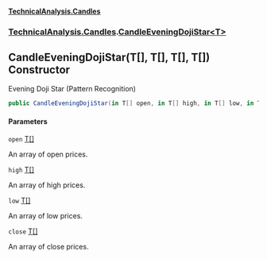 #### [TechnicalAnalysis\.Candles](Atypical.TechnicalAnalysis.Candles.md 'Atypical\.TechnicalAnalysis\.Candles')
### [TechnicalAnalysis\.Candles](Atypical.TechnicalAnalysis.Candles.md#TechnicalAnalysis.Candles 'TechnicalAnalysis\.Candles').[CandleEveningDojiStar&lt;T&gt;](CandleEveningDojiStar_T_.md 'TechnicalAnalysis\.Candles\.CandleEveningDojiStar\<T\>')

## CandleEveningDojiStar\(T\[\], T\[\], T\[\], T\[\]\) Constructor

Evening Doji Star \(Pattern Recognition\)

```csharp
public CandleEveningDojiStar(in T[] open, in T[] high, in T[] low, in T[] close);
```
#### Parameters

<a name='TechnicalAnalysis.Candles.CandleEveningDojiStar_T_.CandleEveningDojiStar(T[],T[],T[],T[]).open'></a>

`open` [T](CandleEveningDojiStar_T_.md#TechnicalAnalysis.Candles.CandleEveningDojiStar_T_.T 'TechnicalAnalysis\.Candles\.CandleEveningDojiStar\<T\>\.T')[\[\]](https://docs.microsoft.com/en-us/dotnet/api/System.Array 'System\.Array')

An array of open prices\.

<a name='TechnicalAnalysis.Candles.CandleEveningDojiStar_T_.CandleEveningDojiStar(T[],T[],T[],T[]).high'></a>

`high` [T](CandleEveningDojiStar_T_.md#TechnicalAnalysis.Candles.CandleEveningDojiStar_T_.T 'TechnicalAnalysis\.Candles\.CandleEveningDojiStar\<T\>\.T')[\[\]](https://docs.microsoft.com/en-us/dotnet/api/System.Array 'System\.Array')

An array of high prices\.

<a name='TechnicalAnalysis.Candles.CandleEveningDojiStar_T_.CandleEveningDojiStar(T[],T[],T[],T[]).low'></a>

`low` [T](CandleEveningDojiStar_T_.md#TechnicalAnalysis.Candles.CandleEveningDojiStar_T_.T 'TechnicalAnalysis\.Candles\.CandleEveningDojiStar\<T\>\.T')[\[\]](https://docs.microsoft.com/en-us/dotnet/api/System.Array 'System\.Array')

An array of low prices\.

<a name='TechnicalAnalysis.Candles.CandleEveningDojiStar_T_.CandleEveningDojiStar(T[],T[],T[],T[]).close'></a>

`close` [T](CandleEveningDojiStar_T_.md#TechnicalAnalysis.Candles.CandleEveningDojiStar_T_.T 'TechnicalAnalysis\.Candles\.CandleEveningDojiStar\<T\>\.T')[\[\]](https://docs.microsoft.com/en-us/dotnet/api/System.Array 'System\.Array')

An array of close prices\.